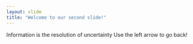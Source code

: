 ```yaml
---
layout: slide
title: "Welcome to our second slide!"
---
```

Information is the resolution of uncertainty
Use the left arrow to go back!
